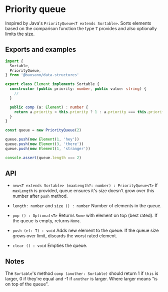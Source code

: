 # Priority queue
Inspired by Java's `PriorityQueue<T extends Sortable>`. Sorts elements based on the
comparison function the type `T` provides and also optionally limits the size.

## Exports and examples
```typescript
import {
  Sortable,
  PriorityQueue,
} from '@bausano/data-structures'

export class Element implements Sortable {
  constructor (public priority: number, public value: string) {
    //
  }

  public comp (a: Element) : number {
    return a.priority < this.priority ? 1 : a.priority === this.priority ? 0 : -1
  }
}

const queue = new PriorityQueue(2)

queue.push(new Element(1, 'hey'))
queue.push(new Element(3, 'there'))
queue.push(new Element(1, 'stranger'))

console.assert(queue.length === 2)
```

## API

- `new<T extends Sortable> (maxLength?: number) : PriorityQueue<T>`
If `maxLength` is provided, queue ensures it's size doesn't grow over this number
after `push` method.

- `length: number` and `size () : number`
Number of elements in the queue.

- `pop () : Optional<T>`
Returns `Some` with element on top (best rated). If the queue is empty, returns `None`.

- `push (el: T) : void`
Adds new element to the queue. If the queue size grows over limit, discards the
worst rated element.

- `clear () : void`
Empties the queue.

## Notes
The `Sortable`'s method `comp (another: Sortable)` should return 1 if `this` is
larger, 0 if they're equal and -1 if `another` is larger. Where larger means
"is on top of the queue".
